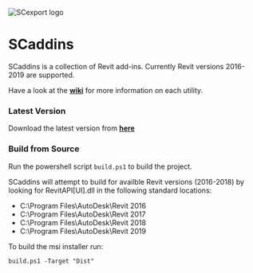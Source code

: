 ![SCexport logo](https://bitbucket.org/anicholas/scaddins/raw/master/share/icons/scaddins-wix.png)

# SCaddins #

SCaddins is a collection of Revit add-ins. Currently Revit versions 2016-2019 are supported.  

Have a look at the [**wiki**](https://github.com/acnicholas/scaddins/wiki/Home) for more information on each utility.

### Latest Version ###

Download the latest version from [**here**](https://github.com/acnicholas/scaddins/releases/latest)

### Build from Source ###

Run the powershell script `build.ps1` to build the project.

SCaddins will attempt to build for availble Revit versions (2016-2018) by looking for RevitAPI[UI].dll in the following standard locations:

 - C:\Program Files\AutoDesk\Revit 2016
 - C:\Program Files\AutoDesk\Revit 2017
 - C:\Program Files\AutoDesk\Revit 2018
 - C:\Program Files\AutoDesk\Revit 2019
 
To build the msi installer run:

`build.ps1 -Target "Dist"`
